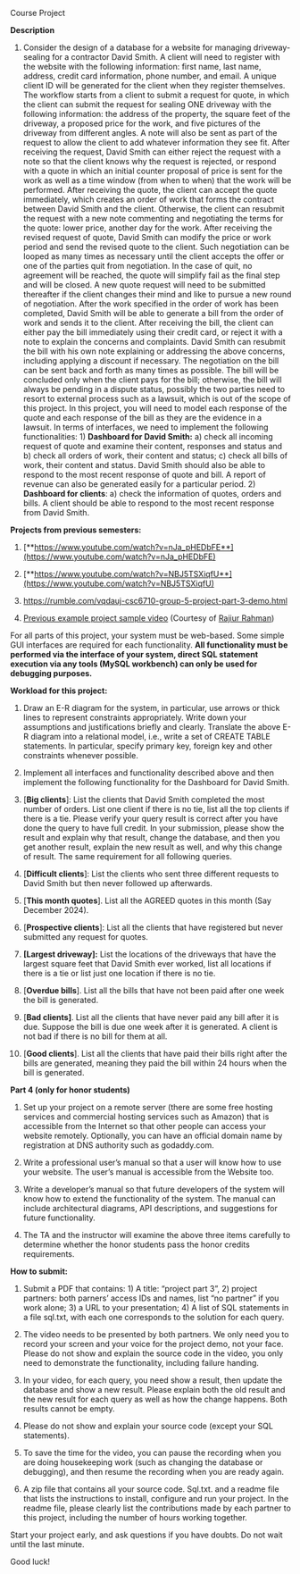 Course Project

**Description**

1.  Consider the design of a database for a website for managing driveway-sealing
    for a contractor David Smith. A client will need to register with
    the website with the following information: first name, last name,
    address, credit card information, phone number, and email. A unique
    client ID will be generated for the client when they register
    themselves. The workflow starts from a client to submit a request
    for quote, in which the client can submit the request for sealing
    ONE driveway with the following information: the address of the
    property, the square feet of the driveway, a proposed price for the
    work, and five pictures of the driveway from different angles. A
    note will also be sent as part of the request to allow the client to
    add whatever information they see fit. After receiving the request,
    David Smith can either reject the request with a note so that the
    client knows why the request is rejected, or respond with a quote in
    which an initial counter proposal of price is sent for the work as
    well as a time window (from when to when) that the work will be
    performed. After receiving the quote, the client can accept the
    quote immediately, which creates an order of work that forms the
    contract between David Smith and the client. Otherwise, the client
    can resubmit the request with a new note commenting and negotiating
    the terms for the quote: lower price, another day for the work.
    After receiving the revised request of quote, David Smith can modify
    the price or work period and send the revised quote to the client.
    Such negotiation can be looped as many times as necessary until the
    client accepts the offer or one of the parties quit from
    negotiation. In the case of quit, no agreement will be reached, the
    quote will simplify fail as the final step and will be closed. A new
    quote request will need to be submitted thereafter if the client
    changes their mind and like to pursue a new round of negotiation.
    After the work specified in the order of work has been completed,
    David Smith will be able to generate a bill from the order of work
    and sends it to the client. After receiving the bill, the client can
    either pay the bill immediately using their credit card, or reject
    it with a note to explain the concerns and complaints. David Smith
    can resubmit the bill with his own note explaining or addressing the
    above concerns, including applying a discount if necessary. The
    negotiation on the bill can be sent back and forth as many times as
    possible. The bill will be concluded only when the client pays for
    the bill; otherwise, the bill will always be pending in a dispute
    status, possibly the two parties need to resort to external process
    such as a lawsuit, which is out of the scope of this project. In
    this project, you will need to model each response of the quote and
    each response of the bill as they are the evidence in a lawsuit. In
    terms of interfaces, we need to implement the following
    functionalities: 1) **Dashboard for David Smith:** a) check all
    incoming request of quote and examine their content, responses and
    status and b) check all orders of work, their content and status; c)
    check all bills of work, their content and status. David Smith
    should also be able to respond to the most recent response of quote
    and bill. A report of revenue can also be generated easily for a
    particular period. 2) **Dashboard for clients**: a) check the
    information of quotes, orders and bills. A client should be able to
    respond to the most recent response from David Smith.

**Projects from previous semesters:**

1)  [**https://www.youtube.com/watch?v=nJa_pHEDbFE**](https://www.youtube.com/watch?v=nJa_pHEDbFE)

2)  [**https://www.youtube.com/watch?v=NBJ5TSXiqfU**](https://www.youtube.com/watch?v=NBJ5TSXiqfU)

3)  <https://rumble.com/vqdauj-csc6710-group-5-project-part-3-demo.html>

4)  [Previous example project sample
    video](https://www.youtube.com/watch?v=J5rxAaTCcjU&feature=youtu.be)
    (Courtesy of [Rajiur
    Rahman](https://plus.google.com/u/0/113085687291644706207?prsrc=4))

For all parts of this project, your system must be web-based. Some
simple GUI interfaces are required for each functionality. **All
functionality must be performed via the interface of your system, direct
SQL statement execution via any tools (MySQL workbench) can only be used
for debugging purposes.**

**Workload for this project:**

1.  Draw an E-R diagram for the system, in particular, use arrows or
    thick lines to represent constraints appropriately. Write down your
    assumptions and justifications briefly and clearly. Translate the
    above E-R diagram into a relational model, i.e., write a set of
    CREATE TABLE statements. In particular, specify primary key, foreign
    key and other constraints whenever possible.

2.  Implement all interfaces and functionality described above and then
    implement the following functionality for the Dashboard for David
    Smith.

3.  \[**Big clients**\]: List the clients that David Smith completed the
    most number of orders. List one client if there is no tie, list all
    the top clients if there is a tie. Please verify your query result
    is correct after you have done the query to have full credit. In
    your submission, please show the result and explain why that result,
    change the database, and then you get another result, explain the
    new result as well, and why this change of result. The same
    requirement for all following queries.

4.  \[**Difficult clients**\]: List the clients who sent three different
    requests to David Smith but then never followed up afterwards.

5.  \[**This month quotes**\]. List all the AGREED quotes in this month
    (Say December 2024).

6.  \[**Prospective clients**\]: List all the clients that have
    registered but never submitted any request for quotes.

7.  **\[Largest driveway\]:** List the locations of the driveways that
    have the largest square feet that David Smith ever worked, list all
    locations if there is a tie or list just one location if there is no
    tie.

8.  \[**Overdue bills**\]. List all the bills that have not been paid
    after one week the bill is generated.

9.  \[**Bad clients\]**. List all the clients that have never paid any
    bill after it is due. Suppose the bill is due one week after it is
    generated. A client is not bad if there is no bill for them at all.

10. \[**Good clients**\]. List all the clients that have paid their
    bills right after the bills are generated, meaning they paid the
    bill within 24 hours when the bill is generated.

**Part 4 (only for honor students)**

1.  Set up your project on a remote server (there are some free hosting
    services and commercial hosting services such as Amazon) that is
    accessible from the Internet so that other people can access your
    website remotely. Optionally, you can have an official domain name
    by registration at DNS authority such as godaddy.com.

2.  Write a professional user’s manual so that a user will know how to
    use your website. The user’s manual is accessible from the Website
    too.

3.  Write a developer’s manual so that future developers of the system
    will know how to extend the functionality of the system. The manual
    can include architectural diagrams, API descriptions, and
    suggestions for future functionality.

4.  The TA and the instructor will examine the above three items
    carefully to determine whether the honor students pass the honor
    credits requirements.

**How to submit:**

1.  Submit a PDF that contains: 1) A title: “project part 3”, 2) project
    partners: both parners’ access IDs and names, list “no partner” if
    you work alone; 3) a URL to your presentation; 4) A list of SQL
    statements in a file sql.txt, with each one corresponds to the
    solution for each query.

2.  The video needs to be presented by both partners. We only need you
    to record your screen and your voice for the project demo, not your
    face. Please do not show and explain the source code in the video,
    you only need to demonstrate the functionality, including failure
    handing.

3.  In your video, for each query, you need show a result, then update
    the database and show a new result. Please explain both the old
    result and the new result for each query as well as how the change
    happens. Both results cannot be empty.

4.  Please do not show and explain your source code (except your SQL
    statements).

5.  To save the time for the video, you can pause the recording when you
    are doing housekeeping work (such as changing the database or
    debugging), and then resume the recording when you are ready again.

6.  A zip file that contains all your source code. Sql.txt. and a readme
    file that lists the instructions to install, configure and run your
    project. In the readme file, please clearly list the contributions
    made by each partner to this project, including the number of hours
    working together.

Start your project early, and ask questions if you have doubts. Do not
wait until the last minute.

Good luck!
